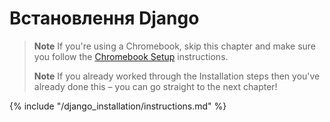 # Встановлення Django

> **Note** If you're using a Chromebook, skip this chapter and make sure you follow the [Chromebook Setup](../chromebook_setup/README.md) instructions.
> 
> **Note** If you already worked through the Installation steps then you've already done this – you can go straight to the next chapter!

{% include "/django_installation/instructions.md" %}